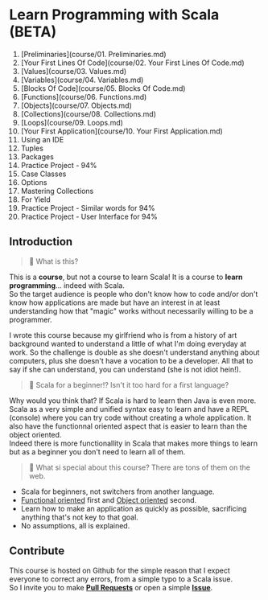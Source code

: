# Learn Programming with Scala (BETA)

1. [Preliminaries](course/01. Preliminaries.md)
2. [Your First Lines Of Code](course/02. Your First Lines Of Code.md)
3. [Values](course/03. Values.md)
4. [Variables](course/04. Variables.md)
5. [Blocks Of Code](course/05. Blocks Of Code.md)
6. [Functions](course/06. Functions.md)
7. [Objects](course/07. Objects.md)
8. [Collections](course/08. Collections.md)
9. [Loops](course/09. Loops.md)
10. [Your First Application](course/10. Your First Application.md)
11. Using an IDE
12. Tuples
13. Packages
14. Practice Project - 94%
15. Case Classes
16. Options
17. Mastering Collections
18. For Yield
19. Practice Project - Similar words for 94%
20. Practice Project - User Interface for 94%

## Introduction

> :raising_hand: What is this?

This is a **course**, but not a course to learn Scala! It is a course to **learn programming**... indeed with Scala.  
So the target audience is people who don't know how to code and/or don't know how applications are made but have an interest in at least understanding how that "magic" works without necessarily willing to be a programmer.

I wrote this course because my girlfriend who is from a history of art background wanted to understand a little of what I'm doing everyday at work. So the challenge is double as she doesn't understand anything about computers, plus she doesn't have a vocation to be a developer. All that to say if she can understand, you can understand (she is not idiot hein!).

> :raising_hand: Scala for a beginner!? Isn't it too hard for a first language?

Why would you think that? If Scala is hard to learn then Java is even more.  
Scala as a very simple and unified syntax easy to learn and have a REPL (console) where you can try code without creating a whole application. It also have the functionnal oriented aspect that is easier to learn than the object oriented.  
Indeed there is more functionallity in Scala that makes more things to learn but as a beginner you don't need to learn all of them.

> :raising_hand: What si special about this course? There are tons of them on the web.

* Scala for beginners, not switchers from another language.
* [Functional oriented](https://en.wikipedia.org/wiki/Functional_programming) first and [Object oriented](https://en.wikipedia.org/wiki/Object-oriented_programming) second.
* Learn how to make an application as quickly as possible, sacrificing anything that's not key to that goal.
* No assumptions, all is explained.

## Contribute

This course is hosted on Github for the simple reason that I expect everyone to correct any errors, from a simple typo to a Scala issue.  
So I invite you to make [**Pull Requests**](https://github.com/joan38/Learn-Programming-Scala/pulls) or open a simple [**Issue**](https://github.com/joan38/Learn-Programming-Scala/issues).

